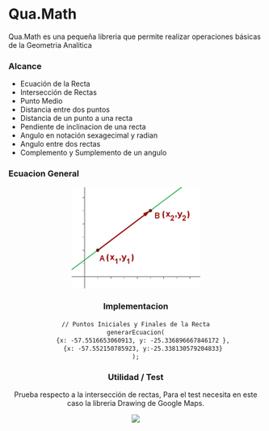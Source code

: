 # Qua.Math
Qua.Math es una pequeña libreria que permite realizar operaciones básicas de la Geometria Analitica

### Alcance ###

* Ecuación de la Recta
* Intersección de Rectas
* Punto Medio
* Distancia entre dos puntos
* Distancia de un punto a una recta
* Pendiente de inclinacion de una recta
* Angulo en notación sexagecimal y radian
* Angulo entre dos rectas
* Complemento y Sumplemento de un angulo

### Ecuacion General 

<center><img src="img/43.gif"><center>

### Implementacion


    // Puntos Iniciales y Finales de la Recta
    generarEcuacion(
        {x: -57.5516653060913, y: -25.336896667846172 },
        {x: -57.552150785923, y:-25.338130579204833}
    );

### Utilidad / Test
Prueba respecto a la intersección de rectas, Para el test necesita en este caso la libreria Drawing de Google Maps. 

<center><img src="img/en-google-maps.jpg" width="640px"></center>
